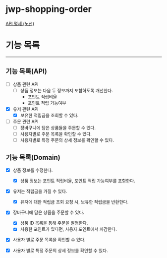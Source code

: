# jwp-shopping-order


<a href = "https://www.notion.so/step2-da784bf6f78b4ce8baa89d489ceb227e"> API 명세 (노션) </a>

# 기능 목록
---

## 기능 목록(API)
- [ ] 상품 관련 API
  - [ ] 상품 정보는 다음 두 정보까지 포함하도록 개선한다.
    - 포인트 적립비율
    - 포인트 적립 가능여부

- [x] 유저 관련 API
  - [x] 보유한 적립금을 조회할 수 있다.

- [ ] 주문 관련 API
  - [ ] 장바구니에 담은 상품들을 주문할 수 있다.
  - [ ] 사용자별로 주문 목록을 확인할 수 있다.
  - [ ] 사용자별로 특정 주문의 상세 정보를 확인할 수 있다.

## 기능 목록(Domain)
- [x] 상품 정보를 수정한다.
  - [x] 상품 정보는 포인트 적립비율, 포인트 적립 가능여부를 포함한다.

- [x] 유저는 적립금을 가질 수 있다.
  - [x] 유저에 대한 적립금 조회 요청 시, 보유한 적립금을 반환한다. 

- [x] 장바구니에 담은 상품을 주문할 수 있다.
  - [x] 상품 ID 목록을 통해 주문을 발행한다.
  - [x] 사용한 포인트가 있다면, 사용자 포인트에서 차감한다. 

- [x] 사용자 별로 주문 목록을 확인할 수 있다.

- [x] 사용자 별로 특정 주문의 상세 정보를 확인할 수 있다.

